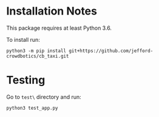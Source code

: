 # Installation Notes

This package requires at least Python 3.6.

To install run:

```
python3 -m pip install git+https://github.com/jefford-crowdbotics/cb_taxi.git
```

# Testing

Go to `test\` directory and run:

```
python3 test_app.py
```
